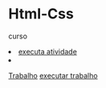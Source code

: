 # Html-Css
 curso

<li><a href="https://wesleyhenrique13.github.io/Html-Css/Exercicios/Exe001"> executa atividade </a><li>

<a href=" https://wesleyhenrique13.github.io/Html-Css/Exercicios/trabalho">Trabalho</a>
<a href="https://wesleyhenrique13.github.io/Html-Css/Execicios/trabalho">executar trabalho</a>
